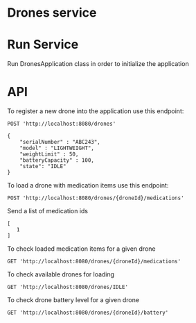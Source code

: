 # Drones service

# Run Service

Run DronesApplication class in order to initialize the application

# API

To register a new drone into the application use this endpoint:

```POST 'http://localhost:8080/drones'```
```
{
    "serialNumber" : "ABC243",
    "model" : "LIGHTWEIGHT",
    "weightLimit" : 50,
    "batteryCapacity" : 100,
    "state": "IDLE"
} 
```

To load a drone with medication items use this endpoint:

```POST 'http://localhost:8080/drones/{droneId}/medications'```

Send a list of medication ids
```
[
   1
] 
```

To check loaded medication items for a given drone

```GET 'http://localhost:8080/drones/{droneId}/medications'```

To check available drones for loading

```GET 'http://localhost:8080/drones/IDLE'```

To check drone battery level for a given drone

```GET 'http://localhost:8080/drones/{droneId}/battery'```